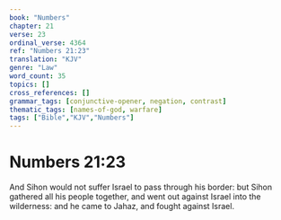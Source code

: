 ```yaml
---
book: "Numbers"
chapter: 21
verse: 23
ordinal_verse: 4364
ref: "Numbers 21:23"
translation: "KJV"
genre: "Law"
word_count: 35
topics: []
cross_references: []
grammar_tags: [conjunctive-opener, negation, contrast]
thematic_tags: [names-of-god, warfare]
tags: ["Bible","KJV","Numbers"]
---
```


# Numbers 21:23

And Sihon would not suffer Israel to pass through his border: but Sihon gathered all his people together, and went out against Israel into the wilderness: and he came to Jahaz, and fought against Israel.
